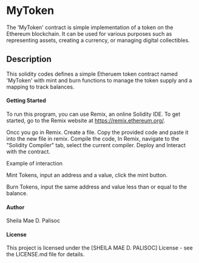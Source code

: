 # MyToken
The 'MyToken' contract is simple implementation of a token on the Ethereum blockchain. It can be used for various purposes such as representing assets, creating a currency, or managing digital collectibles.

## Description
This solidity codes defines a simple Etheruem token contract named 'MyToken' with mint and burn functions to manage the token supply and a mapping to track balances. 

#### Getting Started
To run this program, you can use Remix, an online Solidity IDE. To get started, go to the Remix website at https://remix.ethereum.org/.

Oncc you go in Remix. Create a file. Copy the provided code and paste it into the new file in remix. Compile the code, In Remix, navigate to the "Solidity Compiler" tab, select the current compiler. Deploy and Interact with the contract.

Example of interaction

Mint Tokens, input an address and a value, click the mint button. 

Burn Tokens, input the same address and value less than or equal to the balance. 

#### Author

Sheila Mae D. Palisoc

#### License
This project is licensed under the [SHEILA MAE D. PALISOC] License - see the LICENSE.md file for details.

